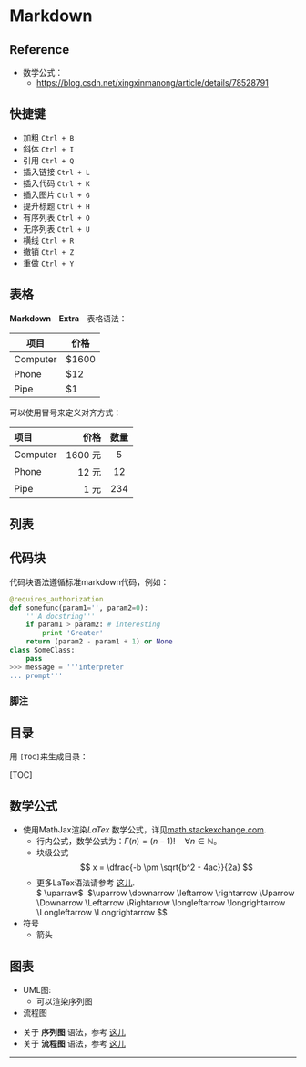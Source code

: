 # Markdown

## Reference
+ 数学公式：
	+ https://blog.csdn.net/xingxinmanong/article/details/78528791

## 快捷键

 - 加粗    `Ctrl + B`
 - 斜体    `Ctrl + I`
 - 引用    `Ctrl + Q`
 - 插入链接    `Ctrl + L`
 - 插入代码    `Ctrl + K`
 - 插入图片    `Ctrl + G`
 - 提升标题    `Ctrl + H`
 - 有序列表    `Ctrl + O`
 - 无序列表    `Ctrl + U`
 - 横线    `Ctrl + R`
 - 撤销    `Ctrl + Z`
 - 重做    `Ctrl + Y`


## 表格

**Markdown　Extra**　表格语法：

项目     | 价格
-------- | ---
Computer | $1600
Phone    | $12
Pipe     | $1

可以使用冒号来定义对齐方式：

| 项目      |    价格 | 数量  |
| :-------- | --------:| :--: |
| Computer  | 1600 元 |  5   |
| Phone     |   12 元 |  12  |
| Pipe      |    1 元 | 234  |

## 列表



## 代码块
代码块语法遵循标准markdown代码，例如：
``` python
@requires_authorization
def somefunc(param1='', param2=0):
    '''A docstring'''
    if param1 > param2: # interesting
        print 'Greater'
    return (param2 - param1 + 1) or None
class SomeClass:
    pass
>>> message = '''interpreter
... prompt'''
```

### 脚注


## 目录
用 `[TOC]`来生成目录：

[TOC]

## 数学公式
+ 使用MathJax渲染*LaTex* 数学公式，详见[math.stackexchange.com][1].
	- 行内公式，数学公式为：$\Gamma(n) = (n-1)!\quad\forall n\in\mathbb N$。
	- 块级公式
			$$	x = \dfrac{-b \pm \sqrt{b^2 - 4ac}}{2a} $$
	- 更多LaTex语法请参考 [这儿][3].
		​	
			$ \uparraw$
		​	$\uparrow \downarrow \leftarrow \rightarrow \Uparrow \Downarrow \Leftarrow \Rightarrow \longleftarrow \longrightarrow \Longleftarrow \Longrightarrow $$
+ 符号
	+ 箭头
	

## 图表
+ UML图:
	+ 可以渲染序列图
+ 流程图
- 关于 **序列图** 语法，参考 [这儿][4]
- 关于 **流程图** 语法，参考 [这儿][5]

---------
[1]: http://math.stackexchange.com/
[2]: https://github.com/jmcmanus/pagedown-extra "Pagedown Extra"
[3]: http://meta.math.stackexchange.com/questions/5020/mathjax-basic-tutorial-and-quick-reference
[4]: http://bramp.github.io/js-sequence-diagrams/
[5]: http://adrai.github.io/flowchart.js/
[6]: https://github.com/benweet/stackedit
